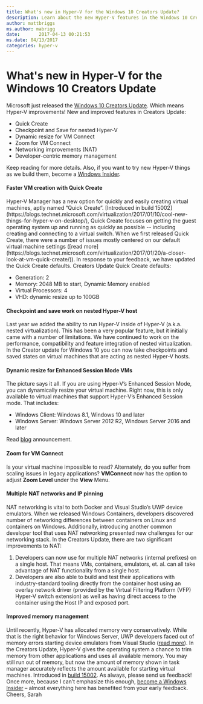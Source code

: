 ```yaml
---
title: What's new in Hyper-V for the Windows 10 Creators Update?
description: Learn about the new Hyper-V features in the Windows 10 Creators Update and how they can help your virtual machine management.
author: mattbriggs
ms.author: mabrigg
date:       2017-04-13 00:21:53
ms.date: 04/13/2017
categories: hyper-v
---
```

# What's new in Hyper-V for the Windows 10 Creators Update

Microsoft just released the [Windows 10 Creators Update](https://blogs.windows.com/windowsexperience/2017/04/11/whats-new-in-the-windows-10-creators-update). Which means Hyper-V improvements! New and improved features in Creators Update: 

  * Quick Create
  * Checkpoint and Save for nested Hyper-V
  * Dynamic resize for VM Connect
  * Zoom for VM Connect
  * Networking improvements (NAT)
  * Developer-centric memory management

Keep reading for more details. Also, if you want to try new Hyper-V things as we build them, become a [Windows Insider](https://insider.windows.com/). 

#### Faster VM creation with Quick Create

<!--[![clip_image001](https://msdnshared.blob.core.windows.net/media/2017/04/clip_image001_thumb4.png)](https://msdnshared.blob.core.windows.net/media/2017/04/clip_image0016.png)--> Hyper-V Manager has a new option for quickly and easily creating virtual machines, aptly named “Quick Create”. [Introduced in build 15002](https://blogs.technet.microsoft.com/virtualization/2017/01/10/cool-new-things-for-hyper-v-on-desktop/), Quick Create focuses on getting the guest operating system up and running as quickly as possible -- including creating and connecting to a virtual switch. When we first released Quick Create, there were a number of issues mostly centered on our default virtual machine settings ([read more](https://blogs.technet.microsoft.com/virtualization/2017/01/20/a-closer-look-at-vm-quick-create/)). In response to your feedback, we have updated the Quick Create defaults. Creators Update Quick Create defaults: 

  * Generation: 2
  * Memory: 2048 MB to start, Dynamic Memory enabled
  * Virtual Processors: 4
  * VHD: dynamic resize up to 100GB



#### Checkpoint and save work on nested Hyper-V host

Last year we added the ability to run Hyper-V inside of Hyper-V (a.k.a. nested virtualization). This has been a very popular feature, but it initially came with a number of limitations. We have continued to work on the performance, compatibility and feature integration of nested virtualization. In the Creator update for Windows 10 you can now take checkpoints and saved states on virtual machines that are acting as nested Hyper-V hosts. 

#### Dynamic resize for Enhanced Session Mode VMs

<!--[![dynamic_resize](https://msdnshared.blob.core.windows.net/media/2017/04/dynamic_resize_thumb.gif)](https://msdnshared.blob.core.windows.net/media/2017/04/dynamic_resize.gif)--> The picture says it all. If you are using Hyper-V’s Enhanced Session Mode, you can dynamically resize your virtual machine. Right now, this is only available to virtual machines that support Hyper-V’s Enhanced Session mode. That includes: 

  * Windows Client: Windows 8.1, Windows 10 and later
  * Windows Server: Windows Server 2012 R2, Windows Server 2016 and later

Read [blog](https://blogs.technet.microsoft.com/virtualization/2017/01/27/introducing-vmconnect-dynamic-resize/) announcement. 

#### Zoom for VM Connect

Is your virtual machine impossible to read? Alternately, do you suffer from scaling issues in legacy applications? **VMConnect** now has the option to adjust **Zoom Level** under the **View** Menu.<!-- [![image](https://msdnshared.blob.core.windows.net/media/2017/04/image_thumb302.png)](https://msdnshared.blob.core.windows.net/media/2017/04/image312.png) -->

#### Multiple NAT networks and IP pinning

NAT networking is vital to both Docker and Visual Studio’s UWP device emulators. When we released Windows Containers, developers discovered number of networking differences between containers on Linux and containers on Windows. Additionally, introducing another common developer tool that uses NAT networking presented new challenges for our networking stack. In the Creators Update, there are two significant improvements to NAT: 

  1. Developers can now use for multiple NAT networks (internal prefixes) on a single host. That means VMs, containers, emulators, et. al. can all take advantage of NAT functionality from a single host.
  2. Developers are also able to build and test their applications with industry-standard tooling directly from the container host using an overlay network driver (provided by the Virtual Filtering Platform (VFP) Hyper-V switch extension) as well as having direct access to the container using the Host IP and exposed port.



#### Improved memory management

Until recently, Hyper-V has allocated memory very conservatively. While that is the right behavior for Windows Server, UWP developers faced out of memory errors starting device emulators from Visual Studio ([read more](https://blogs.technet.microsoft.com/virtualization/2017/01/27/no-more-out-of-memory-errors-for-windows-phone-emulators-in-windows-10-unless-youre-really-out-of-memory/)). In the Creators Update, Hyper-V gives the operating system a chance to trim memory from other applications and uses all available memory. You may still run out of memory, but now the amount of memory shown in task manager accurately reflects the amount available for starting virtual machines. Introduced in [build 15002](https://blogs.technet.microsoft.com/virtualization/2017/01/10/cool-new-things-for-hyper-v-on-desktop/). As always, please send us feedback! Once more, because I can’t emphasize this enough, [become a Windows Insider](https://insider.windows.com/) – almost everything here has benefited from your early feedback. Cheers, Sarah
